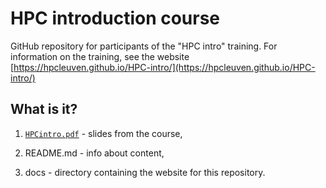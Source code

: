 # HPC introduction course 

GitHub repository for participants of the "HPC intro" training. For information on the training, see the website [https://hpcleuven.github.io/HPC-intro/](https://hpcleuven.github.io/HPC-intro/)

## What is it?

1. [`HPCintro.pdf`](HPCintro.pdf) - slides from the course,

1. README.md - info about content,

1. docs - directory containing the website for this repository.

